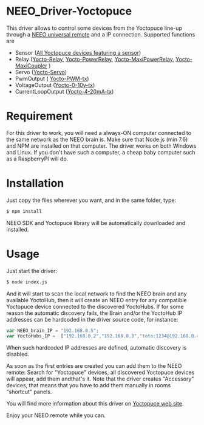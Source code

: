 # NEEO_Driver-Yoctopuce

This driver allows to control some devices from the Yoctopuce line-up through a [NEEO universal remote](http://www.neeo.com) and a IP connection. Supported functions are
  - Sensor ([All Yoctopuce devices featuring a sensor](http://www.yoctopuce.com/EN/products/category/usb-environmental-sensors))
  - Relay ([Yocto-Relay](http://www.yoctopuce.com/EN/usb-actuators/yocto-relay), [Yocto-PowerRelay](http://www.yoctopuce.com/EN/products/yocto-powerrelay-v3), [Yocto-MaxiPowerRelay](http://www.yoctopuce.com/EN/products/yocto-maxipowerrelay), [Yocto-MaxiCoupler](http://www.yoctopuce.com/EN/products/yocto-maxicoupler) )
  - Servo ([Yocto-Servo](http://www.yoctopuce.com/EN/products/yocto-servo))
  - PwmOutput ( [Yocto-PWM-tx](http://www.yoctopuce.com/EN/products/yocto-pwm-tx))
  - VoltageOutput ([Yocto-0-10v-tx](http://www.yoctopuce.com/EN/products/yocto-0-10v-tx))
  - CurrentLoopOutput ([Yocto-4-20mA-tx](http://www.yoctopuce.com/EN/products/yocto-4-20ma-tx))
 
# Requirement
For this driver to work, you will need a always-ON computer connected to the same network as the NEEO brain is. Make sure that Node.js (min 7.6) and NPM are installed on that computer. The driver works on both Windows and Linux. If you don't have such a computer, a cheap baby computer such as a RaspberryPI will do.

# Installation
Just copy the files wherever you want, and in the same folder, type:
```sh
$ npm install
```
NEEO SDK and Yoctopuce library will be automatically downloaded and installed.

# Usage
Just start the driver:
```sh
$ node index.js
```
And it will start to scan the local network to find the NEEO brain and any available YoctoHub, then it will create an NEEO entry for any compatible Yoctopuce device connected to the discovered YoctoHubs. If for some reason the automatic discovery fails, the Brain and/or  the YoctoHub IP addresses can be hardcoded in the driver source code, for instance:

```javascript
var NEEO_brain_IP = "192.168.0.5";  
var YoctoHubs_IP =  ["192.168.0.2","192.168.0.3","toto:1234@192.168.0.4"];
```
When such hardcoded IP addresses are defined, automatic discovery is disabled.

As soon as the first entries are created you can add them to the NEEO remote: Search for "Yoctopuce" devices, all discovered Yoctopuce devices will appear, add them andthat's it. Note that the driver creates "Accessory" devices, that means that you have to add them manually in rooms "shortcut" panels.

You will find more information about this driver on [Yoctopuce web site](http://www.yoctopuce.com/EN/article/yoctopuce-neeo-the-useless-driver).

Enjoy your NEEO remote while you can.
